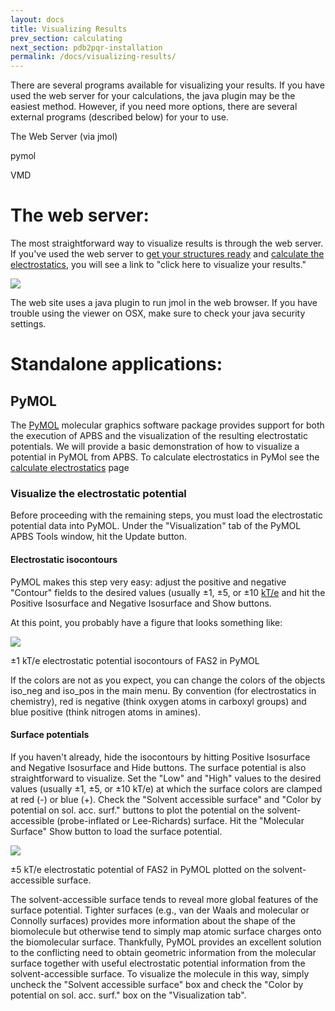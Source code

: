 ```yaml
---
layout: docs
title: Visualizing Results
prev_section: calculating
next_section: pdb2pqr-installation
permalink: /docs/visualizing-results/
---
```


There are several programs available for visualizing your results.  If
you have used the web server for your calculations, the java plugin may
be the easiest method.  However, if you need more options, there are
several external programs (described below) for your to use.


The Web Server (via jmol)

pymol

VMD


# The web server:

The most straightforward way to visualize results is through the web server.  If 
you've used the web server to [get your structures ready](structures-ready)
and [calculate the electrostatics](calculating), you will 
see a link to "click here to visualize your results."

<p><img src="/apbs-pdb2pqr/img/web_jmol_screenshot.png" /></p>

The web site uses a java plugin to run jmol in the web browser.  If you have trouble 
using the viewer on OSX, make sure to check your java security settings.

# Standalone applications:

## PyMOL

The [PyMOL](www.pymol.org) molecular graphics software package
provides support for both the execution of APBS and the visualization of
the resulting electrostatic potentials. We will provide a basic
demonstration of how to visualize a potential in PyMOL from APBS.  To
calculate electrostatics in PyMol see the [calculate
electrostatics](calculating) page

### Visualize the electrostatic potential

Before proceeding with the remaining steps, you must load the
electrostatic potential data into PyMOL. Under the "Visualization" tab of
the PyMOL APBS Tools window, hit the Update button.

#### Electrostatic isocontours

PyMOL makes this step very easy: adjust the positive and negative
"Contour" fields to the desired values (usually ±1, ±5, or ±10
[kT/e](/apbs-faq/#units-potential) and hit the Positive Isosurface and
Negative Isosurface and Show buttons.

At this point, you probably have a figure that looks something like:

<p><img src = "fas2-iso-pymol.png" /></p>

±1 kT/e electrostatic potential isocontours of FAS2 in PyMOL

If the colors are not as you expect, you can change the colors of the
objects iso_neg and iso_pos in the main menu. By convention (for
electrostatics in chemistry), red is negative (think oxygen atoms in
carboxyl groups) and blue positive (think nitrogen atoms in amines).

#### Surface potentials

If you haven't already, hide the isocontours by hitting Positive
Isosurface and Negative Isosurface and Hide buttons.  The surface
potential is also straightforward to visualize. Set the "Low" and "High"
values to the desired values (usually ±1, ±5, or ±10 kT/e) at which the
surface colors are clamped at red (-) or blue (+). Check the "Solvent
accessible surface" and "Color by potential on sol. acc. surf." buttons
to plot the potential on the solvent-accessible (probe-inflated or
Lee-Richards) surface. Hit the "Molecular Surface" Show button to load
the surface potential.


<p><img src = "fas2-surf-pymol.png" /></p>

±5 kT/e electrostatic potential of FAS2 in PyMOL plotted on the solvent-accessible surface.

The solvent-accessible surface tends to reveal more global
features of the surface potential. Tighter surfaces (e.g., van der Waals
and molecular or Connolly surfaces) provides more information about the
shape of the biomolecule but otherwise tend to simply map atomic surface
charges onto the biomolecular surface. Thankfully, PyMOL provides an
excellent solution to the conflicting need to obtain geometric
information from the molecular surface together with useful electrostatic
potential information from the solvent-accessible surface. To visualize
the molecule in this way, simply uncheck the "Solvent accessible surface"
box and check the "Color by potential on sol. acc. surf." box on the
"Visualization tab".


<!--
VMD
http://www.poissonboltzmann.org/file-formats/mesh-and-data-formats/opendx-
scalar-data
-->
